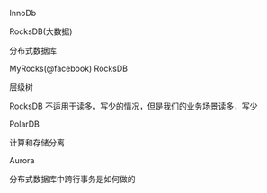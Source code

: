 InnoDb

RocksDB(大数据)



分布式数据库



MyRocks(@facebook)  RocksDB  

层级树

RocksDB 不适用于读多，写少的情况，但是我们的业务场景读多，写少



PolarDB

计算和存储分离



Aurora 



分布式数据库中跨行事务是如何做的



